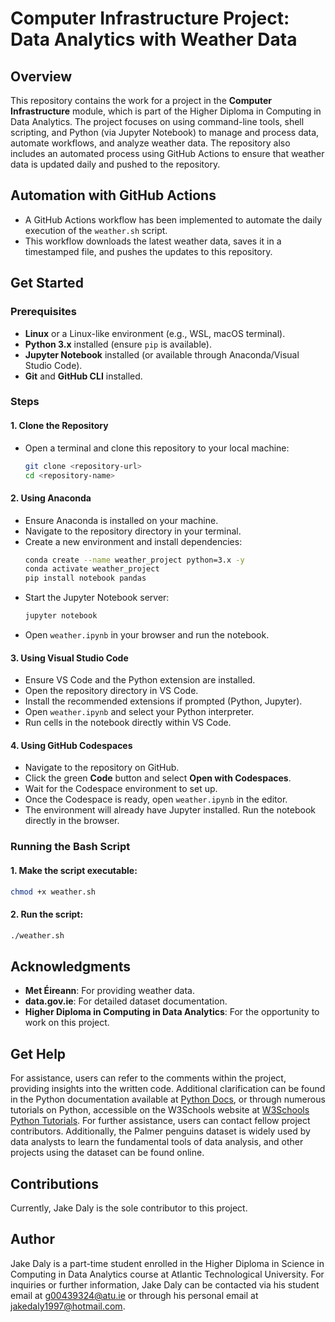 # Computer Infrastructure Project: Data Analytics with Weather Data  

## Overview  
This repository contains the work for a project in the **Computer Infrastructure** module, which is part of the Higher Diploma in Computing in Data Analytics. The project focuses on using command-line tools, shell scripting, and Python (via Jupyter Notebook) to manage and process data, automate workflows, and analyze weather data. The repository also includes an automated process using GitHub Actions to ensure that weather data is updated daily and pushed to the repository.

## Automation with GitHub Actions  
- A GitHub Actions workflow has been implemented to automate the daily execution of the `weather.sh` script.  
- This workflow downloads the latest weather data, saves it in a timestamped file, and pushes the updates to this repository.  

## Get Started  

### Prerequisites  
- **Linux** or a Linux-like environment (e.g., WSL, macOS terminal).  
- **Python 3.x** installed (ensure `pip` is available).  
- **Jupyter Notebook** installed (or available through Anaconda/Visual Studio Code).  
- **Git** and **GitHub CLI** installed.  

### Steps  

#### 1. Clone the Repository  
- Open a terminal and clone this repository to your local machine:  
  ```bash  
  git clone <repository-url>  
  cd <repository-name>  
  ```  

#### 2. Using Anaconda  
- Ensure Anaconda is installed on your machine.  
- Navigate to the repository directory in your terminal.  
- Create a new environment and install dependencies:  
  ```bash  
  conda create --name weather_project python=3.x -y  
  conda activate weather_project  
  pip install notebook pandas  
  ```  
- Start the Jupyter Notebook server:  
  ```bash  
  jupyter notebook  
  ```  
- Open `weather.ipynb` in your browser and run the notebook.  

#### 3. Using Visual Studio Code  
- Ensure VS Code and the Python extension are installed.  
- Open the repository directory in VS Code.  
- Install the recommended extensions if prompted (Python, Jupyter).  
- Open `weather.ipynb` and select your Python interpreter.  
- Run cells in the notebook directly within VS Code.  

#### 4. Using GitHub Codespaces  
- Navigate to the repository on GitHub.  
- Click the green **Code** button and select **Open with Codespaces**.  
- Wait for the Codespace environment to set up.  
- Once the Codespace is ready, open `weather.ipynb` in the editor.  
- The environment will already have Jupyter installed. Run the notebook directly in the browser.  

### Running the Bash Script  
#### 1. Make the script executable:  
  ```bash  
  chmod +x weather.sh  
  ```  
#### 2. Run the script:  
  ```bash  
  ./weather.sh  
  ```  

## Acknowledgments  
- **Met Éireann**: For providing weather data.  
- **data.gov.ie**: For detailed dataset documentation.  
- **Higher Diploma in Computing in Data Analytics**: For the opportunity to work on this project.  

## Get Help

For assistance, users can refer to the comments within the project, providing insights into the written code. Additional clarification can be found in the Python documentation available at [Python Docs](https://docs.python.org/3/), or through numerous tutorials on Python, accessible on the W3Schools website at [W3Schools Python Tutorials](https://www.w3schools.com/python/default.asp). For further assistance, users can contact fellow project contributors. Additionally, the Palmer penguins dataset is widely used by data analysts to learn the fundamental tools of data analysis, and other projects using the dataset can be found online.

## Contributions

Currently, Jake Daly is the sole contributor to this project.

## Author

Jake Daly is a part-time student enrolled in the Higher Diploma in Science in Computing in Data Analytics course at Atlantic Technological University. For inquiries or further information, Jake Daly can be contacted via his student email at g00439324@atu.ie or through his personal email at jakedaly1997@hotmail.com.

